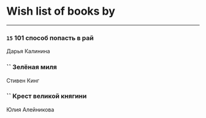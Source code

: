 # Wish list of books by [](https://ok.ru/profile/536771522733)
---

### `15` 101 способ попасть в рай
Дарья Калинина

### `` Зелёная миля
Стивен Кинг

### `` Крест великой княгини
Юлия Алейникова

